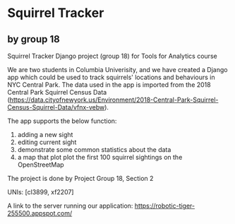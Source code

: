 # Squirrel Tracker
## by group 18

Squirrel Tracker Django project (group 18) for Tools for Analytics course

We are two students in Columbia Univerisity, and we have created a Django app which could be used to track squirrels' locations and behaviours in NYC Central Park. The data used in the app is imported from the 2018 Central Park Squirrel Census Data (https://data.cityofnewyork.us/Environment/2018-Central-Park-Squirrel-Census-Squirrel-Data/vfnx-vebw).

The app supports the below function:
1) adding a new sight
2) editing current sight
3) demonstrate some common statistics about the data
3) a map that plot plot the first 100 squirrel sightings on the OpenStreetMap

The project is done by Project Group 18, Section 2

UNIs: [cl3899, xf2207]

A link to the server running our application: https://robotic-tiger-255500.appspot.com/

